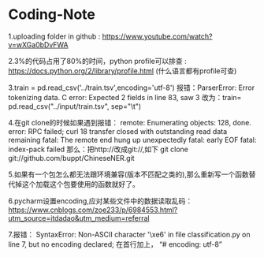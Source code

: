 # Coding-Note

1.uploading folder in github : https://www.youtube.com/watch?v=wXGa0bDvFWA  

2.3%的代码占用了80%的时间，python profile可以排查 : https://docs.python.org/2/library/profile.html
(什么语言都有profile可查)

3.train = pd.read_csv('../train.tsv',encoding='utf-8')
报错：ParserError: Error tokenizing data. C error: Expected 2 fields in line 83, saw 3
改为：train= pd.read_csv("../input/train.tsv", sep="\t")

4.在git clone的时候如果遇到报错：
remote: Enumerating objects: 128, done.
error: RPC failed; curl 18 transfer closed with outstanding read data remaining
fatal: The remote end hung up unexpectedly
fatal: early EOF
fatal: index-pack failed
那么：把http://改成git://,如下
git clone git://github.com/buppt/ChineseNER.git

5.如果有一个包怎么都无法跟环境兼容(版本不匹配之类的),那么重新写一个函数替代掉这个加载这个包要使用的函数就好了。

6.pycharm设置encoding,应对某些文件中的数据读取乱码：
https://www.cnblogs.com/zoe233/p/6984553.html?utm_source=itdadao&utm_medium=referral

7.报错：
SyntaxError: Non-ASCII character '\xe6' in file classification.py on line 7, but no encoding declared; 
在首行加上，
“# encoding: utf-8”

